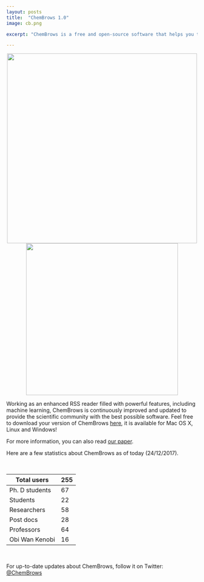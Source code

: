 ```yaml
---
layout: posts
title:  "ChemBrows 1.0"
image: cb.png

excerpt: "ChemBrows is a free and open-source software that helps you to stay up-to-date with the flood of scientific literature that is published every single day"

---
```

<p align="center">
  <img width="500" src="{{ site.baseurl }}/images/interface.jpg">
  <img src="/{{ site.baseurl }}/images/cb.png" width="400">
</p> 


Working as an enhanced RSS reader filled with powerful features, including machine learning, ChemBrows is continuously improved and updated to provide the scientific community with the best possible software. Feel free to download your version of ChemBrows [here](http://www.chembrows.com/website/index.php?static3/about), it is available for Mac OS X, Linux and Windows!

For more information, you can also read [our paper](http://pubs.acs.org/doi/abs/10.1021/acs.jchemed.6b00024). 

Here are a few statistics about ChemBrows as of today (24/12/2017).  

<br>

| Total users    | 255 |
|----------------|-----|
| Ph. D students | 67  |
| Students       | 22  |
| Researchers    | 58  |
| Post docs      | 28  |
| Professors     | 64  |
| Obi Wan Kenobi | 16  |

<br>

For up-to-date updates about ChemBrows, follow it on Twitter:
[@ChemBrows](https://twitter.com/ChemBrows)
